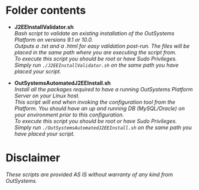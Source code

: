 # Folder contents

- **J2EEInstallValidator.sh**  
_Bash script to validate an existing installation of the OutSystems Platform on versions 9.1 or 10.0._  
_Outputs a .txt and a .html for easy validation post-run. The files will be placed in the same path where you are executing the script from._  
_To execute this script you should be root or have Sudo Privileges._  
_Simply run ```./J2EEInstallValidator.sh``` on the same path you have placed your script._  

- **OutSystemsAutomatedJ2EEInstall.sh**  
_Install all the packages required to have a running OutSystems Platform Server on your Linux host._  
_This script will end when invoking the configuration tool from the Platform. You should have an up and running DB (MySQL/Oracle) on your environment prior to this configuration._  
_To execute this script you should be root or have Sudo Privileges._  
_Simply run ```./OutSystemsAutomatedJ2EEInstall.sh``` on the same path you have placed your script._  


# Disclaimer
*These scripts are provided AS IS without warranty of any kind from OutSystems.*  
